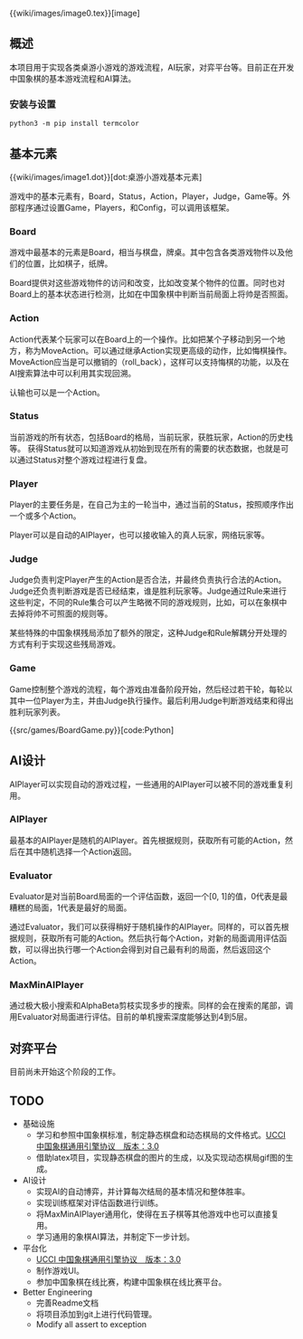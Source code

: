 {{wiki/images/image0.tex}}[image]


## 概述

本项目用于实现各类桌游小游戏的游戏流程，AI玩家，对弈平台等。目前正在开发中国象棋的基本游戏流程和AI算法。

### 安装与设置
```
python3 -m pip install termcolor
```

## 基本元素

{{wiki/images/image1.dot}}[dot:桌游小游戏基本元素]

游戏中的基本元素有，Board，Status，Action，Player，Judge，Game等。外部程序通过设置Game，Players，和Config，可以调用该框架。

### Board

游戏中最基本的元素是Board，相当与棋盘，牌桌。其中包含各类游戏物件以及他们的位置，比如棋子，纸牌。

Board提供对这些游戏物件的访问和改变，比如改变某个物件的位置。同时也对Board上的基本状态进行检测，比如在中国象棋中判断当前局面上将帅是否照面。

### Action

Action代表某个玩家可以在Board上的一个操作。比如把某个子移动到另一个地方，称为MoveAction。可以通过继承Action实现更高级的动作，比如悔棋操作。MoveAction应当是可以撤销的（roll\_back），这样可以支持悔棋的功能，以及在AI搜索算法中可以利用其实现回溯。

认输也可以是一个Action。

### Status

当前游戏的所有状态，包括Board的格局，当前玩家，获胜玩家，Action的历史栈等。
获得Status就可以知道游戏从初始到现在所有的需要的状态数据，也就是可以通过Status对整个游戏过程进行复盘。

### Player

Player的主要任务是，在自己为主的一轮当中，通过当前的Status，按照顺序作出一个或多个Action。

Player可以是自动的AIPlayer，也可以接收输入的真人玩家，网络玩家等。

### Judge

Judge负责判定Player产生的Action是否合法，并最终负责执行合法的Action。Judge还负责判断游戏是否已经结束，谁是胜利玩家等。Judge通过Rule来进行这些判定，不同的Rule集合可以产生略微不同的游戏规则，比如，可以在象棋中去掉将帅不可照面的规则等。

某些特殊的中国象棋残局添加了额外的限定，这种Judge和Rule解耦分开处理的方式有利于实现这些残局游戏。

### Game

Game控制整个游戏的流程，每个游戏由准备阶段开始，然后经过若干轮，每轮以其中一位Player为主，并由Judge执行操作。最后利用Judge判断游戏结束和得出胜利玩家列表。

{{src/games/BoardGame.py}}[code:Python]

## AI设计

AIPlayer可以实现自动的游戏过程，一些通用的AIPlayer可以被不同的游戏重复利用。


### AIPlayer
最基本的AIPlayer是随机的AIPlayer。首先根据规则，获取所有可能的Action，然后在其中随机选择一个Action返回。


### Evaluator

Evaluator是对当前Board局面的一个评估函数，返回一个[0, 1]的值，0代表是最糟糕的局面，1代表是最好的局面。

通过Evaluator，我们可以获得稍好于随机操作的AIPlayer。同样的，可以首先根据规则，获取所有可能的Action。然后执行每个Action，对新的局面调用评估函数，可以得出执行哪一个Action会得到对自己最有利的局面，然后返回这个Action。

### MaxMinAIPlayer

通过极大极小搜索和AlphaBeta剪枝实现多步的搜索。同样的会在搜索的尾部，调用Evaluator对局面进行评估。目前的单机搜索深度能够达到4到5层。

## 对弈平台

目前尚未开始这个阶段的工作。

## TODO

* 基础设施
    * 学习和参照中国象棋标准，制定静态棋盘和动态棋局的文件格式。[UCCI 中国象棋通用引擎协议　版本：3.0](https://www.xqbase.com/protocol/cchess_ucci.htm)
    * 借助latex项目，实现静态棋盘的图片的生成，以及实现动态棋局gif图的生成。
* AI设计
    * 实现AI的自动博弈，并计算每次结局的基本情况和整体胜率。
    * 实现训练框架对评估函数进行训练。
    * 将MaxMinAIPlayer通用化，使得在五子棋等其他游戏中也可以直接复用。
    * 学习通用的象棋AI算法，并制定下一步计划。
* 平台化
    * [UCCI 中国象棋通用引擎协议　版本：3.0](https://www.xqbase.com/protocol/cchess_ucci.htm)
    * 制作游戏UI。
    * 参加中国象棋在线比赛，构建中国象棋在线比赛平台。
* Better Engineering
    * 完善Readme文档
    * 将项目添加到git上进行代码管理。
    * Modify all assert to exception

